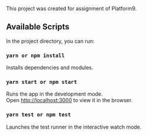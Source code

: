 This project was created for assignment of Platform9.

## Available Scripts

In the project directory, you can run:

### `yarn or npm install`

Installs dependencies and modules.

### `yarn start or npm start`

Runs the app in the development mode.<br>
Open [http://localhost:3000](http://localhost:3000) to view it in the browser.

### `yarn test or npm test`

Launches the test runner in the interactive watch mode.<br>
